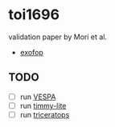# toi1696
validation paper by Mori et al.

* [exofop](https://exofop.ipac.caltech.edu/tess/target.php?id=470381900)


## TODO
- [ ] run [VESPA](https://github.com/timothydmorton/VESPA)
- [ ] run [timmy-lite](https://github.com/john-livingston/timmy-lite)
- [ ] run [triceratops](https://github.com/stevengiacalone/triceratops)
